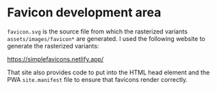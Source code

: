 # Favicon development area

`favicon.svg` is the source file from which the rasterized variants
`assets/images/favicon*` are generated. I used the following website to generate
the rasterized variants:

<https://simplefavicons.netlify.app/>

That site also provides code to put into the HTML head element and the PWA
`site.manifest` file to ensure that favicons render correctly.

